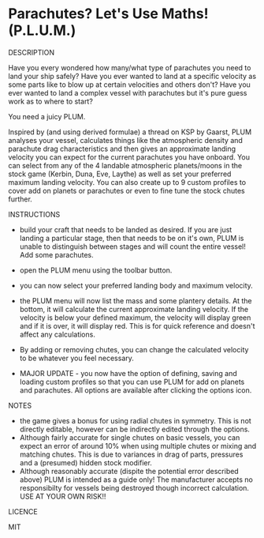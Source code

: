 # Parachutes? Let's Use Maths! (P.L.U.M.)

DESCRIPTION

Have you every wondered how many/what type of parachutes you need to land your ship safely? Have you ever wanted to land at a specific velocity as some parts like to blow up at certain velocities and others don't? Have you ever wanted to land a complex vessel with parachutes but it's pure guess work as to where to start?

You need a juicy PLUM.

Inspired by (and using derived formulae) a thread on KSP by Gaarst, PLUM analyses your vessel, calculates things like the atmospheric density and parachute drag characteristics and then gives an approximate landing velocity you can expect for the current parachutes you have onboard. You can select from any of the 4 landable atmospheric planets/moons in the stock game (Kerbin, Duna, Eve, Laythe) as well as set your preferred maximum landing velocity. You can also create up to 9 custom profiles to cover add on planets or parachutes or even to fine tune the stock chutes further.


INSTRUCTIONS

- build your craft that needs to be landed as desired. If you are just landing a particular stage, then that needs to be on it's own, PLUM is unable to distinguish between stages and will count the entire vessel! Add some parachutes.
- open the PLUM menu using the toolbar button.
- you can now select your preferred landing body and maximum velocity.
- the PLUM menu will now list the mass and some plantery details. At the bottom, it will calculate the current approximate landing velocity. If the velocity is below your 
  defined maximum, the velocity will display green and if it is over, it will display red. This is for quick reference and doesn't affect any calculations.
- By adding or removing chutes, you can change the calculated velocity to be whatever you feel necessary.

- MAJOR UPDATE - you now have the option of defining, saving and loading custom profiles so that you can use PLUM for add on planets and parachutes. All options are available 
  after clicking the options icon.


NOTES

- the game gives a bonus for using radial chutes in symmetry. This is not directly editable, however can be indirectly edited through the options.
- Although fairly accurate for single chutes on basic vessels, you can expect an error of around 10% when using multiple chutes or mixing and matching chutes. This is due to       variances in drag of parts, pressures and a (presumed) hidden stock modifier.
- Although reasonably accurate (dispite the potential error described above) PLUM is intended as a guide only! The manufacturer accepts no responsibilty for vessels being         destroyed though incorrect calculation. USE AT YOUR OWN RISK!!


LICENCE

MIT
